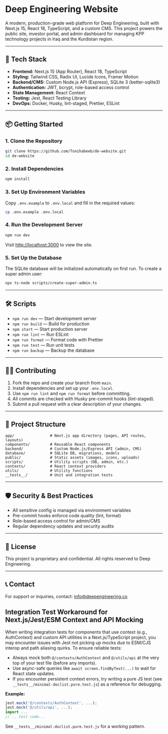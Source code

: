 # Deep Engineering Website

A modern, production-grade web platform for Deep Engineering, built with Next.js 15, React 18, TypeScript, and a custom CMS. This project powers the public site, investor portal, and admin dashboard for managing KPP technology projects in Iraq and the Kurdistan region.

---

## 🚀 Tech Stack

- **Frontend:** Next.js 15 (App Router), React 18, TypeScript
- **Styling:** Tailwind CSS, Radix UI, Lucide Icons, Framer Motion
- **Backend/CMS:** Custom Node.js API (Express), SQLite 3 (better-sqlite3)
- **Authentication:** JWT, bcrypt, role-based access control
- **State Management:** React Context
- **Testing:** Jest, React Testing Library
- **DevOps:** Docker, Husky, lint-staged, Prettier, ESLint

---

## 📦 Getting Started

### 1. Clone the Repository

```bash
git clone https://github.com/Tonihabeeb/de-website.git
cd de-website
```

### 2. Install Dependencies

```bash
npm install
```

### 3. Set Up Environment Variables

Copy `.env.example` to `.env.local` and fill in the required values:

```bash
cp .env.example .env.local
```

### 4. Run the Development Server

```bash
npm run dev
```

Visit [http://localhost:3000](http://localhost:3000) to view the site.

### 5. Set Up the Database

The SQLite database will be initialized automatically on first run. To create a super admin user:

```bash
npx ts-node scripts/create-super-admin.ts
```

---

## 🛠️ Scripts

- `npm run dev` — Start development server
- `npm run build` — Build for production
- `npm start` — Start production server
- `npm run lint` — Run ESLint
- `npm run format` — Format code with Prettier
- `npm run test` — Run unit tests
- `npm run backup` — Backup the database

---

## 🧑‍💻 Contributing

1. Fork the repo and create your branch from `main`.
2. Install dependencies and set up your `.env.local`.
3. Use `npm run lint` and `npm run format` before committing.
4. All commits are checked with Husky pre-commit hooks (lint-staged).
5. Submit a pull request with a clear description of your changes.

---

## 📁 Project Structure

```
app/                # Next.js app directory (pages, API routes, layouts)
components/         # Reusable React components
backend/            # Custom Node.js/Express API (admin, CMS)
database/           # SQLite DB, migrations, models
public/             # Static assets (images, icons, uploads)
scripts/            # Utility scripts (DB, admin, etc.)
contexts/           # React context providers
utils/              # Utility functions
__tests__/          # Unit and integration tests
```

---

## 🛡️ Security & Best Practices

- All sensitive config is managed via environment variables
- Pre-commit hooks enforce code quality (lint, format)
- Role-based access control for admin/CMS
- Regular dependency updates and security audits

---

## 📄 License

This project is proprietary and confidential. All rights reserved to Deep Engineering.

---

## 📞 Contact

For support or inquiries, contact: [info@deepengineering.co](mailto:info@deepengineering.co)

## Integration Test Workaround for Next.js/Jest/ESM Context and API Mocking

When writing integration tests for components that use context (e.g., AuthContext) and custom API utilities in a Next.js/TypeScript project, you may encounter issues with Jest not picking up mocks due to ESM/CJS interop and path aliasing quirks. To ensure reliable tests:

- Always mock both `@/contexts/AuthContext` and `@/utils/api` at the very top of your test file (before any imports).
- Use async-safe queries like `await screen.findByText(...)` to wait for React state updates.
- If you encounter persistent context errors, try writing a pure JS test (see `__tests__/minimal-doclist.pure.test.js`) as a reference for debugging.

**Example:**

```js
jest.mock('@/contexts/AuthContext', ...);
jest.mock('@/utils/api', ...);
import ...
// ...test code...
```

See `__tests__/minimal-doclist.pure.test.js` for a working pattern.
